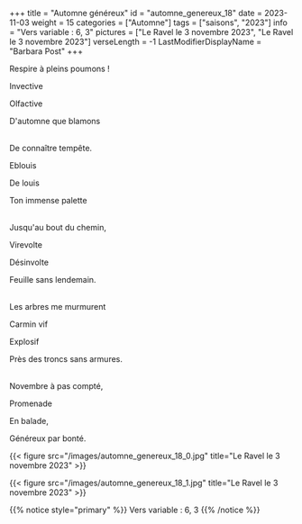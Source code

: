 +++
title = "Automne généreux"
id = "automne_genereux_18"
date = 2023-11-03
weight = 15
categories = ["Automne"]
tags = ["saisons", "2023"]
info = "Vers variable : 6, 3"
pictures = ["Le Ravel le 3 novembre 2023", "Le Ravel le 3 novembre 2023"]
verseLength = -1
LastModifierDisplayName = "Barbara Post"
+++

Respire à pleins poumons !

Invective

Olfactive

D'automne que blamons

 \
De connaître tempête.

Eblouis

De louis

Ton immense palette

 \
Jusqu'au bout du chemin,

Virevolte

Désinvolte

Feuille sans lendemain.

 \
Les arbres me murmurent

Carmin vif

Explosif

Près des troncs sans armures.

 \
Novembre à pas compté,

Promenade

En balade,

Généreux par bonté.

{{< figure src="/images/automne_genereux_18_0.jpg" title="Le Ravel le 3 novembre 2023" >}}

{{< figure src="/images/automne_genereux_18_1.jpg" title="Le Ravel le 3 novembre 2023" >}}

{{% notice style="primary" %}}
Vers variable : 6, 3
{{% /notice %}}
